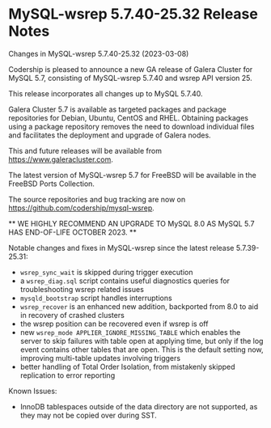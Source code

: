 # MySQL-wsrep 5.7.40-25.32 Release Notes

Changes in MySQL-wsrep 5.7.40-25.32 (2023-03-08)

Codership is pleased to announce a new GA release of Galera Cluster for MySQL 5.7, consisting of MySQL-wsrep 5.7.40 and wsrep API version 25.

This release incorporates all changes up to MySQL 5.7.40.

Galera Cluster 5.7 is available as targeted packages and package repositories for Debian, Ubuntu, CentOS and RHEL. Obtaining packages using a package repository removes the need to download individual files and facilitates the deployment and upgrade of Galera nodes.

This and future releases will be available from https://www.galeracluster.com.

The latest version of MySQL-wsrep 5.7 for FreeBSD will be available in the FreeBSD Ports Collection.

The source repositories and bug tracking are now on https://github.com/codership/mysql-wsrep.

\*\* WE HIGHLY RECOMMEND AN UPGRADE TO MySQL 8.0 AS MySQL 5.7 HAS END-OF-LIFE OCTOBER 2023. \*\*

Notable changes and fixes in MySQL-wsrep since the latest release 5.7.39-25.31:

* `wsrep_sync_wait` is skipped during trigger execution
* a `wsrep_diag.sql` script contains useful diagnostics queries for troubleshooting wsrep related issues
* `mysqld_bootstrap` script handles interruptions
* `wsrep_recover` is an enhanced new addition, backported from 8.0 to aid in recovery of crashed clusters
* the wsrep position can be recovered even if wsrep is off
* new `wsrep_mode APPLIER_IGNORE_MISSING_TABLE` which enables the server to skip failures with table open at applying time, but only if the log event contains other tables that are open. This is the default setting now, improving multi-table updates involving triggers
* better handling of Total Order Isolation, from mistakenly skipped replication to error reporting

Known Issues:

* InnoDB tablespaces outside of the data directory are not supported, as they may not be copied over during SST.
